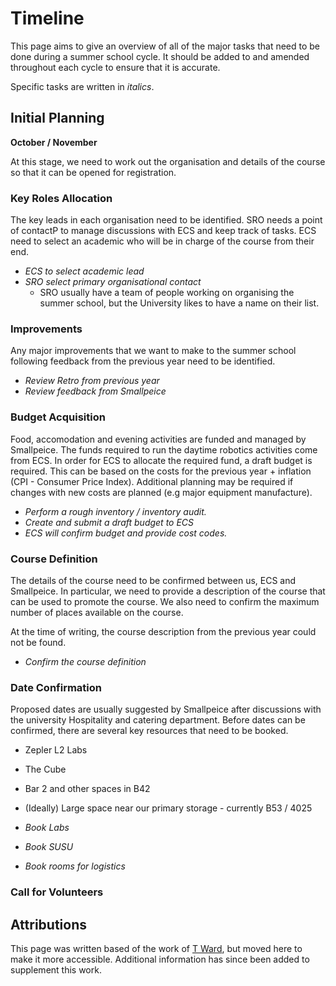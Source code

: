 # Timeline

This page aims to give an overview of all of the major tasks that need to be done during a summer school cycle. It should be added to and amended throughout each cycle to ensure that it is accurate.

Specific tasks are written in *italics*.

## Initial Planning

**October / November**

At this stage, we need to work out the organisation and details of the course so that it can be opened for registration.

### Key Roles Allocation

The key leads in each organisation need to be identified. SRO needs a point of contactP to manage discussions with ECS and keep track of tasks. ECS need to select an academic who will be in charge of the course from their end.

- *ECS to select academic lead*
- *SRO select primary organisational contact*
    - SRO usually have a team of people working on organising the summer school, but the University likes to have a name on their list.

### Improvements

Any major improvements that we want to make to the summer school following feedback from the previous year need to be identified.

- *Review Retro from previous year*
- *Review feedback from Smallpeice*

### Budget Acquisition

Food, accomodation and evening activities are funded and managed by Smallpeice. The funds required to run the daytime robotics activities come from ECS. In order for ECS to allocate the required fund, a draft budget is required. This can be based on the costs for the previous year + inflation (CPI - Consumer Price Index). Additional planning may be required if changes with new costs are planned (e.g major equipment manufacture).

- *Perform a rough inventory / inventory audit.*
- *Create and submit a draft budget to ECS*
- *ECS will confirm budget and provide cost codes.*

### Course Definition

The details of the course need to be confirmed between us, ECS and Smallpeice. In particular, we need to provide a description of the course that can be used to promote the course. We also need to confirm the maximum number of places available on the course. 

At the time of writing, the course description from the previous year could not be found.

- *Confirm the course definition*

### Date Confirmation

Proposed dates are usually suggested by Smallpeice after discussions with the university Hospitality and catering department. Before dates can be confirmed, there are several key resources that need to be booked.

- Zepler L2 Labs
- The Cube
- Bar 2 and other spaces in B42
- (Ideally) Large space near our primary storage - currently B53 / 4025

- *Book Labs*
- *Book SUSU*
- *Book rooms for logistics*

### Call for Volunteers

## Attributions

This page was written based of the work of [T Ward](https://github.com/sourcebots/smallpeice-runbook), but moved here to make it more accessible. Additional information has since been added to supplement this work.